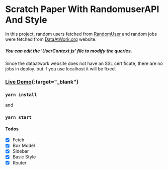 # Scratch Paper With RandomuserAPI And Style

In this project, random users fetched from
[RandomUser](https://www.randomuser.me) and random jobs were fetched from [DataAtWork.org](https://www.dataatwork.org) website.

##### You can edit the 'UserContext.js' file to modify the queries.

Since the dataatwork website does not have an SSL certificate, there are no jobs in deploy. but if you use localhost it will be fixed.

### [Live Demo](http://user-api-tau.vercel.app/){:target="_blank"}

### `yarn install`

and

### `yarn start`

#### Todos

- [x] Fetch
- [x] Box Model
- [x] Sidebar
- [x] Basic Style
- [x] Router
